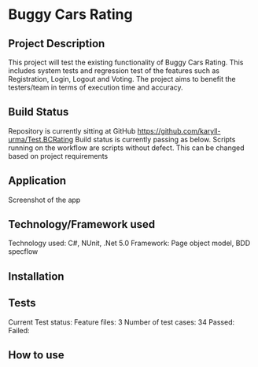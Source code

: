 # Buggy Cars Rating

## Project Description
This project will test the existing functionality of Buggy Cars Rating. This includes system tests and regression test of the features such as Registration, Login, Logout and Voting. The project aims to benefit the testers/team in terms of execution time and accuracy.

## Build Status
Repository is currently sitting at GitHub https://github.com/karyll-urma/Test.BCRating
Build status is currently passing as below. Scripts running on the workflow are scripts without defect. This can be changed based on project requirements

## Application
Screenshot of the app
 
## Technology/Framework used
Technology used: C#, NUnit, .Net 5.0
Framework: Page object model, BDD specflow

## Installation

## Tests
Current Test status:
Feature files: 3
Number of test cases: 34
Passed:
Failed:


## How to use
